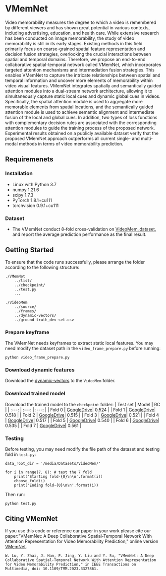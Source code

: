 # VMemNet
Video memorability measures the degree to which a video is remembered by different viewers and has shown great potential in various contexts, including advertising, education, and health care. While extensive research has been conducted on image memorability, the study of video memorability is still in its early stages. Existing methods in this field primarily focus on coarse-grained spatial feature representation and decision fusion strategies, overlooking the crucial interactions between spatial and temporal domains. Therefore, we propose an end-to-end collaborative spatial-temporal network called VMemNet, which incorporates targeted attention mechanisms and intermediation fusion strategies. This enables VMemNet to capture the intricate relationships between spatial and temporal information and uncover more elements of memorability within video visual features. VMemNet integrates spatially and semantically guided attention modules into a dual-stream network architecture, allowing it to simultaneously capture static local cues and dynamic global cues in videos. Specifically, the spatial attention module is used to aggregate more memorable elements from spatial locations, and the semantically guided attention module is used to achieve semantic alignment and intermediate fusion of the local and global cues. In addition, two types of loss functions with complementary decision rules are associated with the corresponding attention modules to guide the training process of the proposed network. Experimental results obtained on a publicly available dataset verify that the proposed VMemNet approach outperforms all current single- and multi-modal methods in terms of video memorability prediction.


## Requiremenets
### Installation
* Linux with Python 3.7
* numpy 1.21.6
* scipy 1.7.3
* PyTorch 1.8.1+cu111 
* torchvision 0.9.1+cu111 
### Dataset
* The VMemNet conduct 8-fold cross-validation on [VideoMem_dataset](https://www.interdigital.com/data_sets/video-memorability-dataset), and report the average prediction performance as the final result. 

## Getting Started 
To ensure that the code runs successfully, please arrange the folder according to the following structure:
```
./VMemNet
    ../list/
    ../checkpoint/
    ../test.py
    ...

./VideoMem
    ../source/
    ../frames/
    ../dynamic-vectors/
    ../ground-truth_dev-set.csv
```
### Prepare keyframe
The VMemNet needs keyframes to extract static local features. You may need modify the dataset path in the `video_frame_prepare.py` before running:
```
python video_frame_prepare.py
```

### Download dynamic features
Download the [dynamic-vectors](https://drive.google.com/file/d/1XoSB7Wg1JHDyT3iwPfs5BRIWKwoNDKFc/view?usp=sharing) to the `VideoMem` folder.

### Download trained model
Download the trained model to the `checkpoint` folder:
| Test set | Model | RC | 
| :---: | :---: | :---: |
| Fold 0 | [GoogleDrive](https://drive.google.com/file/d/1XbIVw4DFNxyJXxGi7HD94X2Jl0x55wSo/view?usp=sharing)| 0.524 |
| Fold 1 | [GoogleDrive](https://drive.google.com/file/d/1Jmv_rvFvYkokuXMxrGZMLfxj2CuDO8m_/view?usp=sharing)| 0.518 |
| Fold 2 | [GoogleDrive](https://drive.google.com/file/d/16AUUxy2y1dYND57wBQH9_XdJJ5MKmxot/view?usp=sharing)| 0.515 |
| Fold 3 | [GoogleDrive](https://drive.google.com/file/d/1z1_GIdWI7NPKl1SXRCM1BP_3JSN0Cy-p/view?usp=sharing)| 0.521 |
| Fold 4 | [GoogleDrive](https://drive.google.com/file/d/1z4GOvELD-nfU6i0MdmVtt7qDU2gXTuqX/view?usp=sharing)| 0.517 |
| Fold 5 | [GoogleDrive](https://drive.google.com/file/d/13FcLzgaD0FX9exAtVf9XlMExC4dyM5nV/view?usp=sharing)| 0.540 |
| Fold 6 | [GoogleDrive](https://drive.google.com/file/d/1Qd1il6ek3CqpVtuN6FgAvTOHLmqn0OWc/view?usp=sharing)| 0.535 |
| Fold 7 | [GoogleDrive](https://drive.google.com/file/d/1f2XoKOLwxdLLQEp9J1f-fJPInuOcHoAr/view?usp=sharing)| 0.561 |

### Testing
Before testing, you may need modify the file path of the dataset and testing fold in `test.py`:
```
data_root_dir = '/media/Datasets/VideoMem/'
```
```
for i in range(7, 8): # test the 7 fold
    print('Starting fold-{0}\n\n'.format(i))
    choose_fold(i)
    print('Ending fold-{0}\n\n'.format(i))
```
Then run:
```
python test.py
```

## Citing VMemNet
If you use this code or reference our paper in your work please cite our paper:"VMemNet: A Deep Collaborative Spatial-Temporal Network With Attention Representation for Video Memorability Prediction," online version [VMemNet](https://ieeexplore.ieee.org/document/10298788).
```
W. Lu, Y. Zhai, J. Han, P. Jing, Y. Liu and Y. Su, "VMemNet: A Deep Collaborative Spatial-Temporal Network With Attention Representation for Video Memorability Prediction," in IEEE Transactions on Multimedia, doi: 10.1109/TMM.2023.3327861.
```

